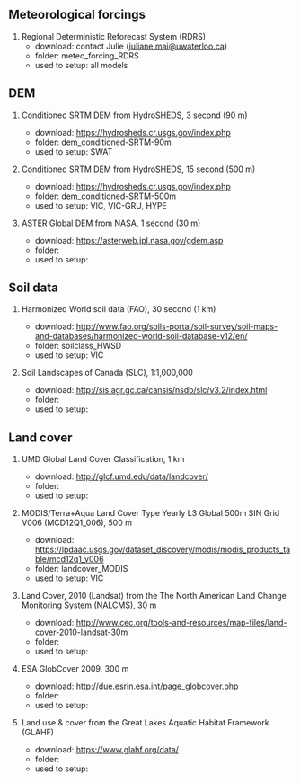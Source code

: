## Meteorological forcings

1. Regional Deterministic Reforecast System (RDRS)
   - download:      contact Julie (juliane.mai@uwaterloo.ca)
   - folder:        meteo_forcing_RDRS
   - used to setup: all models

## DEM
1. Conditioned SRTM DEM from HydroSHEDS, 3 second (90 m)
   - download:      https://hydrosheds.cr.usgs.gov/index.php
   - folder:        dem_conditioned-SRTM-90m
   - used to setup: SWAT
   
2. Conditioned SRTM DEM from HydroSHEDS, 15 second (500 m)
   - download:      https://hydrosheds.cr.usgs.gov/index.php
   - folder:        dem_conditioned-SRTM-500m
   - used to setup: VIC, VIC-GRU, HYPE

3. ASTER Global DEM from NASA, 1 second (30 m)
   - download:      https://asterweb.jpl.nasa.gov/gdem.asp
   - folder:        
   - used to setup:
     
## Soil data
1. Harmonized World soil data (FAO), 30 second (1 km)
   - download:      http://www.fao.org/soils-portal/soil-survey/soil-maps-and-databases/harmonized-world-soil-database-v12/en/
   - folder:        soilclass_HWSD
   - used to setup: VIC

2. Soil Landscapes of Canada (SLC), 1:1,000,000
   - download:      http://sis.agr.gc.ca/cansis/nsdb/slc/v3.2/index.html
   - folder:        
   - used to setup:
   
## Land cover
1. UMD Global Land Cover Classification, 1 km
   - download:      http://glcf.umd.edu/data/landcover/
   - folder:        
   - used to setup:
   
2. MODIS/Terra+Aqua Land Cover Type Yearly L3 Global 500m SIN Grid V006 (MCD12Q1_006), 500 m
   - download:      https://lpdaac.usgs.gov/dataset_discovery/modis/modis_products_table/mcd12q1_v006
   - folder:        landcover_MODIS
   - used to setup: VIC
   
3. Land Cover, 2010 (Landsat) from the The North American Land Change Monitoring System (NALCMS), 30 m
   - download:      http://www.cec.org/tools-and-resources/map-files/land-cover-2010-landsat-30m
   - folder:        
   - used to setup:
   
4. ESA GlobCover 2009, 300 m
   - download:      http://due.esrin.esa.int/page_globcover.php
   - folder:        
   - used to setup:
   
5. Land use & cover from the Great Lakes Aquatic Habitat Framework (GLAHF)
   - download:      https://www.glahf.org/data/
   - folder:        
   - used to setup:





